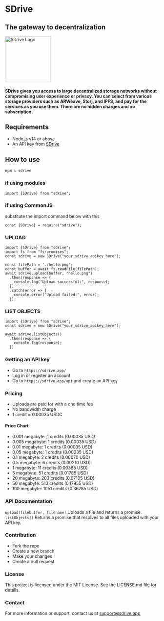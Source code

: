 # SDrive 

## The gateway to decentralization

<img src="https://static.sdrive.app/images/sdrive-logo-transparent.png" width="150" alt="SDrive Logo">

#### SDrive gives you access to large decentralized storage networks without compromising user experience or privacy. You can select from various storage providers such as ARWeave, Storj, and IPFS, and pay for the services as you use them. There are no hidden charges and no subscription.

## Requirements

- Node.js v14 or above
- An API key from [SDrive](https://sdrive.app/api)

## How to use

`npm i sdrive`

### if using modules
```
import {SDrive} from "sdrive";
```

### if using CommonJS
substitute the import command below with this
```
const {SDrive} = require("sdrive");
```

### UPLOAD
```
import {SDrive} from "sdrive";
import fs from "fs/promises";
const sdrive = new SDrive("your_sdrive_apikey_here");

const filePath = './hello.png';
const buffer = await fs.readFile(filePath);
await sdrive.upload(buffer, "hello.png")
  .then(response => {
    console.log("Upload successful:", response);
  })
  .catch(error => {
    console.error("Upload failed:", error);
  });
```

### LIST OBJECTS
```
import {SDrive} from "sdrive";
const sdrive = new SDrive("your_sdrive_apikey_here");

await sdrive.listObjects()
  .then(response => {
    console.log(response);
  })
```

### Getting an API key

- Go to `https://sdrive.app/`
- Log in or register an account 
- Go to `https://sdrive.app/api` and create an API key

### Pricing

- Uploads are paid for with a one time fee
- No bandwidth charge
- 1 credit ≈ 0.00035 USDC

#### Price Chart

- 0.001 megabyte: 1 credits (0.00035 USD)
- 0.005 megabyte: 1 credits (0.00035 USD)
- 0.01 megabyte: 1 credits (0.00035 USD)
- 0.05 megabyte: 1 credits (0.00035 USD)
- 0.1 megabyte: 2 credits (0.00070 USD)
- 0.5 megabyte: 6 credits (0.00210 USD)
- 1 megabyte: 11 credits (0.00385 USD)
- 5 megabyte: 51 credits (0.01785 USD)
- 20 megabyte: 203 credits (0.07105 USD)
- 50 megabyte: 513 credits (0.17955 USD)
- 100 megabyte: 1051 credits (0.36785 USD)

### API Documentation
`upload(filebuffer, filename)` Uploads a file and returns a promise.
`listObjects()` Returns a promise that resolves to all files uploaded with your API key.


### Contribution
- Fork the repo
- Create a new branch
- Make your changes
- Create a pull request

### License

This project is licensed under the MIT License. See the LICENSE.md file for details.

### Contact

For more information or support, contact us at support@sdrive.app

